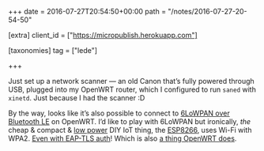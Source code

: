 +++
date = 2016-07-27T20:54:50+00:00
path = "/notes/2016-07-27-20-54-50"

[extra]
client_id = ["https://micropublish.herokuapp.com"]

[taxonomies]
tag = ["lede"]

+++

<p>Just set up a network scanner — an old Canon that’s fully powered through USB, plugged into my OpenWRT router, which I configured to run <code>saned</code> with <code>xinetd</code>. Just because I had the scanner :D</p>
<p>By the way, looks like it’s also possible to connect to <a href="https://wiki.openwrt.org/doc/howto/bluetooth.6lowpan">6LoWPAN over Bluetooth LE</a> on OpenWRT. I’d like to play with 6LoWPAN but ironically, <em>the</em> cheap &amp; compact &amp; <a href="https://twitter.com/qrs/status/706552734170935296">low power</a> DIY IoT thing, the <a href="https://en.wikipedia.org/wiki/ESP8266">ESP8266</a>, uses Wi-Fi with WPA2. <a href="https://github.com/esp8266/Arduino/issues/1032">Even with EAP-TLS auth</a>! Which is also <a href="https://jackofallit.wordpress.com/2012/02/15/turn-a-60-120-router-into-an-enterprise-class-wireless-router-with-openwrt/">a thing OpenWRT does</a>.</p>